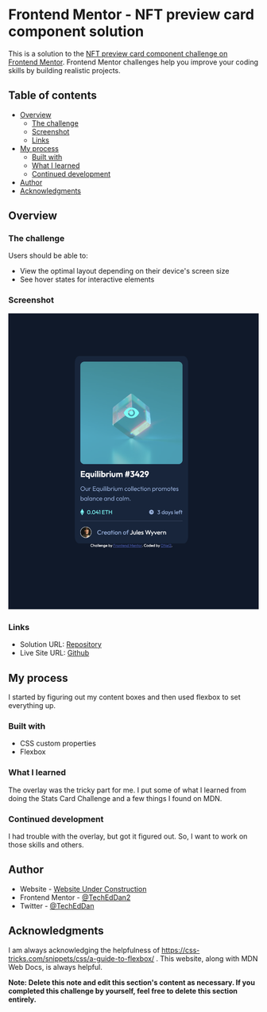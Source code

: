 # Frontend Mentor - NFT preview card component solution

This is a solution to the [NFT preview card component challenge on Frontend Mentor](https://www.frontendmentor.io/challenges/nft-preview-card-component-SbdUL_w0U). Frontend Mentor challenges help you improve your coding skills by building realistic projects. 

## Table of contents

- [Overview](#overview)
  - [The challenge](#the-challenge)
  - [Screenshot](#screenshot)
  - [Links](#links)
- [My process](#my-process)
  - [Built with](#built-with)
  - [What I learned](#what-i-learned)
  - [Continued development](#continued-development)
- [Author](#author)
- [Acknowledgments](#acknowledgments)

## Overview

### The challenge

Users should be able to:

- View the optimal layout depending on their device's screen size
- See hover states for interactive elements

### Screenshot

![](images/Screenshot%202022-12-21%20at%209.53.55%20PM.png)


### Links

- Solution URL: [Repository](https://github.com/TechEdDan2/TechEdDan2-FrontendMentorNFTwithFlexbox)
- Live Site URL: [Github](https://techeddan2.github.io/TechEdDan2-FrontendMentorNFTwithFlexbox/)

## My process

I started by figuring out my content boxes and then used flexbox to set everything up. 

### Built with

- CSS custom properties
- Flexbox

### What I learned

The overlay was the tricky part for me. I put some of what I learned from doing the Stats Card Challenge and a few things I found on MDN. 


### Continued development

I had trouble with the overlay, but got it figured out. So, I want to work on those skills and others. 

## Author

- Website - [Website Under Construction](https://dannycreatescscontent.com/#)
- Frontend Mentor - [@TechEdDan2](https://www.frontendmentor.io/profile/TechEdDan2)
- Twitter - [@TechEdDan](https://twitter.com/TechEdDan)


## Acknowledgments

I am always acknowledging the helpfulness of https://css-tricks.com/snippets/css/a-guide-to-flexbox/ . This website, along with MDN Web Docs, is always helpful. 

**Note: Delete this note and edit this section's content as necessary. If you completed this challenge by yourself, feel free to delete this section entirely.**
